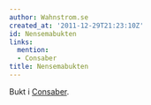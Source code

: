 ```yaml
---
author: Wahnstrom.se
created_at: '2011-12-29T21:23:10Z'
id: Nensemabukten
links:
  mention:
  - Consaber
title: Nensemabukten
---
```


Bukt i [Consaber].

  [Consaber]: Consaber